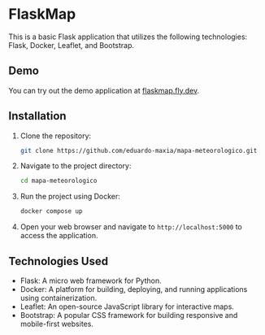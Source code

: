 # FlaskMap

This is a basic Flask application that utilizes the following technologies: Flask, Docker, Leaflet, and Bootstrap.

## Demo

You can try out the demo application at [flaskmap.fly.dev](https://flaskmap.fly.dev).

## Installation

1. Clone the repository:

    ```bash
    git clone https://github.com/eduardo-maxia/mapa-meteorologico.git
    ```

2. Navigate to the project directory:

    ```bash
    cd mapa-meteorologico
    ```

3. Run the project using Docker:

    ```bash
    docker compose up
    ```
4. Open your web browser and navigate to `http://localhost:5000` to access the application.

## Technologies Used

- Flask: A micro web framework for Python.
- Docker: A platform for building, deploying, and running applications using containerization.
- Leaflet: An open-source JavaScript library for interactive maps.
- Bootstrap: A popular CSS framework for building responsive and mobile-first websites.
